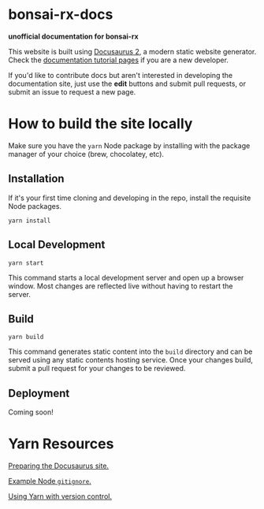 # bonsai-rx-docs

**unofficial documentation for bonsai-rx**

This website is built using [Docusaurus 2](https://v2.docusaurus.io/), a modern static website generator. Check the [documentation tutorial pages](https://v2.docusaurus.io/docs/docs-introduction) if you are a new developer.

If you'd like to contribute docs but aren't interested in developing the documentation site, just use the **edit** buttons and submit pull requests, or submit an issue to request a new page.

# How to build the site locally

Make sure you have the `yarn` Node package by installing with the package manager of your choice (brew, chocolatey, etc).

## Installation

If it's your first time cloning and developing in the repo, install the requisite Node packages.

```console
yarn install
```

## Local Development

```console
yarn start
```

This command starts a local development server and open up a browser window. Most changes are reflected live without having to restart the server.

## Build

```console
yarn build
```

This command generates static content into the `build` directory and can be served using any static contents hosting service. Once your changes build, submit a pull request for your changes to be reviewed.

## Deployment

Coming soon!

# Yarn Resources

[Preparing the Docusaurus site.](https://docusaurus.io/docs/en/site-preparation#key-files)

[Example Node `gitignore`.](https://github.com/github/gitignore/blob/master/Node.gitignore)


[Using Yarn with version control.](https://classic.yarnpkg.com/en/docs/version-control)
